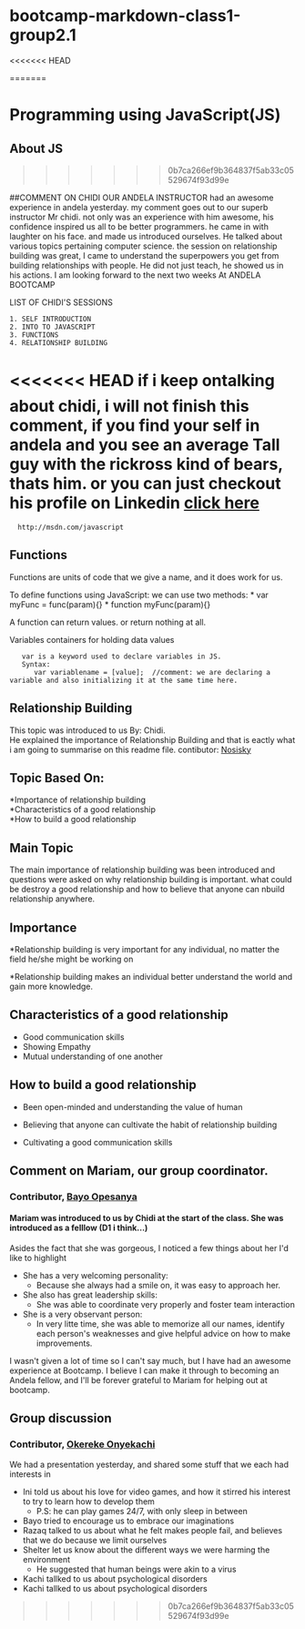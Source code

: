 # bootcamp-markdown-class1-group2.1

<<<<<<< HEAD

=======
# Programming using JavaScript(JS)

   ## About JS
>>>>>>> 0b7ca266ef9b364837f5ab33c05529674f93d99e

##COMMENT ON CHIDI OUR ANDELA INSTRUCTOR 
  had an awesome experience in andela yesterday. my comment goes out to our superb instructor Mr chidi. not only was an experience with him awesome, his confidence inspired us all to be better programmers. he came in with laughter on his face. and made us introduced ourselves. He talked about various topics pertaining computer science. the session on relationship building was great, I came to understand the superpowers you get from building  relationships with people. He did not just teach, he showed us in his actions. I am looking forward to the  next two weeks  At ANDELA BOOTCAMP

  LIST OF CHIDI'S SESSIONS

    1. SELF INTRODUCTION
    2. INTO TO JAVASCRIPT
    3. FUNCTIONS 
    4. RELATIONSHIP BUILDING

<<<<<<< HEAD
  if i keep ontalking about chidi, i will not finish this comment, if you
  find your self in andela and you see an average Tall guy with the rickross
  kind of bears, thats him. or you can just checkout his profile on Linkedin [click here](https://www.linkedin.com/in/chidiebere)
=======
      http://msdn.com/javascript


 ## Functions
   Functions are units of code that we give a name, and it does work for us. 

   To define functions using JavaScript: we can use two methods:
       * var myFunc = func(param){}
       * function myFunc(param){}

   A function can return values. or return nothing at all.

   

   Variables
       containers for holding data values

       var is a keyword used to declare variables in JS.
       Syntax:
          var variablename = [value];  //comment: we are declaring a variable and also initializing it at the same time here.
## Relationship Building
This topic was introduced to us By: Chidi.<br>
He explained the importance of Relationship Building and that is eactly what i am going to summarise on this readme file.
contibutor: <a href="http://www.github.com/nosisky">Nosisky</a>

## Topic Based On:
*Importance of relationship building<br>
*Characteristics of a good relationship<br>
*How to build a good relationship

## Main Topic
The main importance of relationship building was been introduced and questions were asked on why relationship building is important. what could be destroy a good relationship and how to believe that anyone can nbuild relationship anywhere.

## Importance
*Relationship building is very important for any individual, no matter the field he/she might be working on<br>

*Relationship building makes an individual better understand the world and gain more knowledge.<br>

## Characteristics of a good relationship
* Good communication skills<br>
* Showing Empathy<br>
* Mutual understanding of one another


## How to build a good relationship
* Been open-minded and understanding the value of human<br>

* Believing that anyone can cultivate the habit of relationship building<br>

* Cultivating a good communication skills



## Comment on Mariam, our group coordinator. 
### Contributor, [Bayo Opesanya](https://github.com/OpesanyaAdebayo)

#### Mariam was introduced to us by Chidi at the start of the class. She was introduced as a felllow (D1 i think...)<br/>
Asides the fact that she was gorgeous, I noticed a few things about her I'd like to highlight<br/>
 
* She has a very welcoming personality:
	+ Because she always had a smile on, it was easy to approach her.
* She also has great leadership skills:
 	+ She was able to coordinate very properly and foster team interaction
* She is a very observant person:
 	+ In very litte time, she was able to memorize all our names, identify each person's weaknesses and give helpful advice on how to make improvements. 

 I wasn't given a lot of time so I can't say much, but I have had an awesome experience at Bootcamp. I believe I can make it through to becoming an Andela fellow, and I'll be forever grateful to Mariam for helping out at bootcamp.



## Group discussion
### Contributor, [Okereke Onyekachi](https://github.com/robocopkaka)
We had a presentation yesterday, and shared some stuff that we each had interests in <br/>
* Ini told us about his love for video games, and how it stirred his interest to try to learn how to develop them
	+ P.S: he can play games 24/7, with only sleep in between
* Bayo tried to encourage us to embrace our imaginations
* Razaq talked to us about what he felt makes people fail, and believes that we do because we limit ourselves
* Shelter let us know about the different ways we were harming the environment
	+ He suggested that human beings were akin to a virus
* Kachi tallked to us about psychological disorders 
* Kachi tallked to us about psychological disorders 
>>>>>>> 0b7ca266ef9b364837f5ab33c05529674f93d99e
